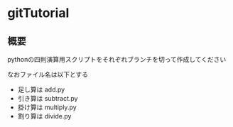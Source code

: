 # gitTutorial

## 概要
pythonの四則演算用スクリプトをそれぞれブランチを切って作成してください

なおファイル名は以下とする
 - 足し算は add.py
 - 引き算は subtract.py
 - 掛け算は multiply.py
 - 割り算は divide.py